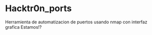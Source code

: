 # Hacktr0n_ports
Herramienta de automatizacion de puertos usando nmap con interfaz grafica Estamos!?
